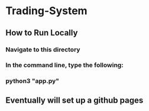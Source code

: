 # Trading-System
## How to Run Locally
### Navigate to this directory
### In the command line, type the following:
### python3 "app.py"

## Eventually will set up a github pages
